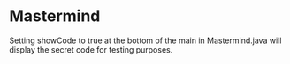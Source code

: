 # Mastermind

Setting showCode to true at the bottom of the main in Mastermind.java will display the secret code for testing purposes. 
